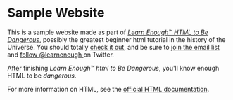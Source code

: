 # Sample Website

This is a sample website made as part of [*Learn Enough™ HTML to Be
Dangerous*](http://learnenough.com/html-tutorial), possibly the greatest
beginner html tutorial in the history of the Universe. You should totally [
check it out](http://learnenough.com/html-tutorial), and be sure to [join
the email list](http://learnenough.com/#email_list) and [follow @learnenough
](http://twitter.com/learnenough) on Twitter.

After finishing *Learn Enough™ html to Be Dangerous*, you'll know enough HTML
to be *dangerous*. 

For more information on HTML, see the
[official HTML documentation](https://www.w3.org/TR/html52/).
